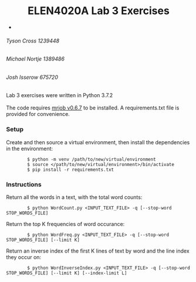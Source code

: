 # <center>ELEN4020A Lab 3 Exercises </center>
-
###### Tyson Cross       1239448
###### Michael Nortje    1389486
###### Josh Isserow      675720

Lab 3 exercises were written in Python 3.7.2 <br> <br>
The code requires [mrjob v0.6.7](https://pythonhosted.org/mrjob/) to be installed. A requirements.txt file is provided for convenience. 

### Setup ###
Create and then source a virtual environment, then install the dependencies in the environment:

            $ python -m venv /path/to/new/virtual/environment
            $ source </path/to/new/virtual/environment>/bin/activate
            $ pip install -r requirements.txt
            
### Instructions ###
Return all the words in a text, with the total word counts:

            $ python WordCount.py <INPUT_TEXT_FILE> -q [--stop-word STOP_WORDS_FILE]
            
Return the top K frequencies of word occurance:

            $ python WordFreq.py <INPUT_TEXT_FILE> -q [--stop-word STOP_WORDS_FILE] [--limit K]
            
Return an inverse index of the first K lines of text by word and the line index they occur on:

            $ python WordInverseIndex.py <INPUT_TEXT_FILE> -q [--stop-word STOP_WORDS_FILE] [--limit K] [--index-limit L]
